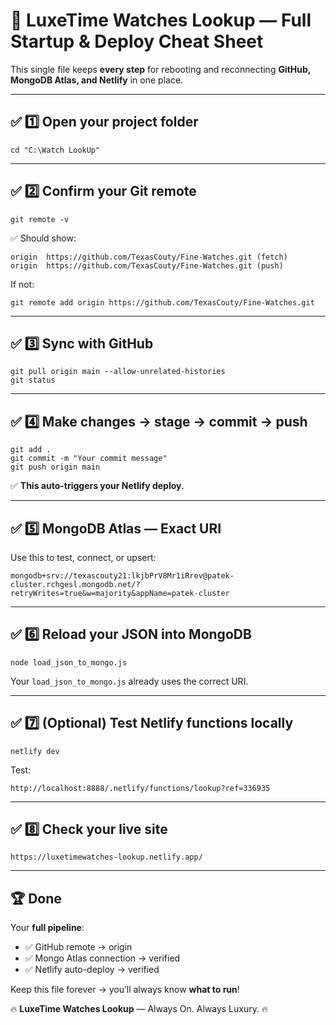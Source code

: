 
# 🚀 LuxeTime Watches Lookup — Full Startup & Deploy Cheat Sheet

This single file keeps **every step** for rebooting and reconnecting **GitHub, MongoDB Atlas, and Netlify** in one place.

---

## ✅ 1️⃣ Open your project folder

```
cd "C:\Watch LookUp"
```

---

## ✅ 2️⃣ Confirm your Git remote

```
git remote -v
```

✅ Should show:
```
origin  https://github.com/TexasCouty/Fine-Watches.git (fetch)
origin  https://github.com/TexasCouty/Fine-Watches.git (push)
```

If not:
```
git remote add origin https://github.com/TexasCouty/Fine-Watches.git
```

---

## ✅ 3️⃣ Sync with GitHub

```
git pull origin main --allow-unrelated-histories
git status
```

---

## ✅ 4️⃣ Make changes → stage → commit → push

```
git add .
git commit -m "Your commit message"
git push origin main
```

✅ **This auto-triggers your Netlify deploy.**

---

## ✅ 5️⃣ MongoDB Atlas — Exact URI

Use this to test, connect, or upsert:
```
mongodb+srv://texascouty21:lkjbPrV8Mr1iRrev@patek-cluster.rchgesl.mongodb.net/?retryWrites=true&w=majority&appName=patek-cluster
```

---

## ✅ 6️⃣ Reload your JSON into MongoDB

```
node load_json_to_mongo.js
```

Your `load_json_to_mongo.js` already uses the correct URI.

---

## ✅ 7️⃣ (Optional) Test Netlify functions locally

```
netlify dev
```

Test:
```
http://localhost:8888/.netlify/functions/lookup?ref=336935
```

---

## ✅ 8️⃣ Check your live site

```
https://luxetimewatches-lookup.netlify.app/
```

---

## 🏆 Done

Your **full pipeline**:
- ✅ GitHub remote → origin
- ✅ Mongo Atlas connection → verified
- ✅ Netlify auto-deploy → verified

Keep this file forever → you’ll always know **what to run**!

🔥 **LuxeTime Watches Lookup** — Always On. Always Luxury. 🔥
